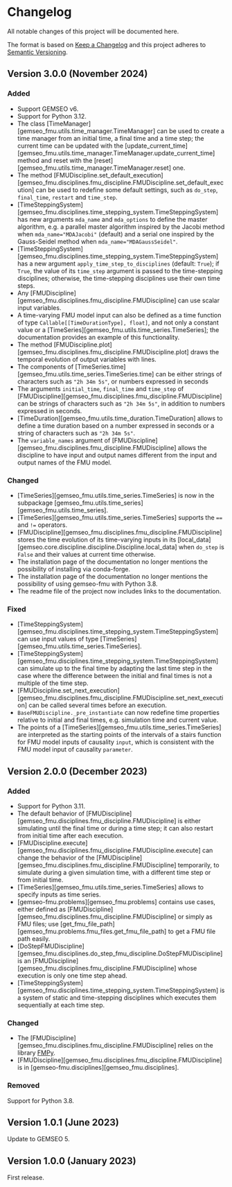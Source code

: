 <!--
Copyright 2021 IRT Saint Exupéry, https://www.irt-saintexupery.com

This work is licensed under the Creative Commons Attribution-ShareAlike 4.0
International License. To view a copy of this license, visit
http://creativecommons.org/licenses/by-sa/4.0/ or send a letter to Creative
Commons, PO Box 1866, Mountain View, CA 94042, USA.
-->

<!--
Changelog titles are:
- Added: for new features.
- Changed: for changes in existing functionality.
- Deprecated: for soon-to-be removed features.
- Removed: for now removed features.
- Fixed: for any bug fixes.
- Security: in case of vulnerabilities.
-->

# Changelog

All notable changes of this project will be documented here.

The format is based on
[Keep a Changelog](https://keepachangelog.com/en/1.0.0)
and this project adheres to
[Semantic Versioning](https://semver.org/spec/v2.0.0.html).

## Version 3.0.0 (November 2024)

### Added

- Support GEMSEO v6.
- Support for Python 3.12.
- The class [TimeManager][gemseo_fmu.utils.time_manager.TimeManager] can be used to create a time manager
  from an initial time, a final time and a time step;
  the current time can be updated
  with the [update_current_time][gemseo_fmu.utils.time_manager.TimeManager.update_current_time] method
  and reset with the [reset][gemseo_fmu.utils.time_manager.TimeManager.reset] one.
- The method
  [FMUDiscipline.set_default_execution][gemseo_fmu.disciplines.fmu_discipline.FMUDiscipline.set_default_execution]
  can be used to redefine some default settings, such as `do_step`, `final_time`, `restart` and `time_step`.
- [TimeSteppingSystem][gemseo_fmu.disciplines.time_stepping_system.TimeSteppingSystem]
  has new arguments `mda_name` and `mda_options` to define the master algorithm,
  e.g. a parallel master algorithm inspired by the Jacobi method when `mda_name="MDAJacobi"` (default)
  and a serial one inspired by the Gauss-Seidel method when `mda_name="MDAGaussSeidel"`.
- [TimeSteppingSystem][gemseo_fmu.disciplines.time_stepping_system.TimeSteppingSystem]
  has a new argument `apply_time_step_to_disciplines` (default: `True`);
  if `True`,
  the value of its `time_step` argument is passed to the time-stepping disciplines;
  otherwise,
  the time-stepping disciplines use their own time steps.
- Any [FMUDiscipline][gemseo_fmu.disciplines.fmu_discipline.FMUDiscipline] can use scalar input variables.
- A time-varying FMU model input can also be defined
  as a time function of type `Callable[[TimeDurationType], float]`,
  and not only a constant value or a
  [TimeSeries][gemseo_fmu.utils.time_series.TimeSeries];
  the documentation provides an example of this functionality.
- The method
  [FMUDiscipline.plot][gemseo_fmu.disciplines.fmu_discipline.FMUDiscipline.plot]
  draws the temporal evolution of output variables with lines.
- The components of
  [TimeSeries.time][gemseo_fmu.utils.time_series.TimeSeries.time]
  can be either strings of characters such as `"2h 34m 5s"`,
  or numbers expressed in seconds
- The arguments `initial_time`, `final_time` and `time_step` of
  [FMUDiscipline][gemseo_fmu.disciplines.fmu_discipline.FMUDiscipline]
  can be strings of characters such as `"2h 34m 5s"`,
  in addition to numbers expressed in seconds.
- [TimeDuration][gemseo_fmu.utils.time_duration.TimeDuration]
  allows to define a time duration
  based on a number expressed in seconds
  or a string of characters such as `"2h 34m 5s"`.
- The `variable_names` argument of [FMUDiscipline][gemseo_fmu.disciplines.fmu_discipline.FMUDiscipline]
  allows the discipline to have input and output names different from the input and output names of the FMU model.

### Changed

- [TimeSeries][gemseo_fmu.utils.time_series.TimeSeries] is now
  in the subpackage [gemseo_fmu.utils.time_series][gemseo_fmu.utils.time_series].
- [TimeSeries][gemseo_fmu.utils.time_series.TimeSeries] supports the `==` and `!=` operators.
- [FMUDiscipline][gemseo_fmu.disciplines.fmu_discipline.FMUDiscipline]
  stores the time evolution of its time-varying inputs
  in its [local_data][gemseo.core.discipline.discipline.Discipline.local_data]
  when `do_step` is `False`
  and their values at current time otherwise.
- The installation page of the documentation no longer mentions the possibility
  of installing via conda-forge.
- The installation page of the documentation no longer mentions the possibility
  of using gemseo-fmu with Python 3.8.
- The readme file of the project now includes links to the documentation.

### Fixed

- [TimeSteppingSystem][gemseo_fmu.disciplines.time_stepping_system.TimeSteppingSystem]
  can use input values of type [TimeSeries][gemseo_fmu.utils.time_series.TimeSeries].
- [TimeSteppingSystem][gemseo_fmu.disciplines.time_stepping_system.TimeSteppingSystem]
  can simulate up to the final time by adapting the last time step
  in the case where the difference between the initial and final times is not a multiple of the time step.
- [FMUDiscipline.set_next_execution][gemseo_fmu.disciplines.fmu_discipline.FMUDiscipline.set_next_execution]
  can be called several times before an execution.
- `BaseFMUDiscipline._pre_instantiate` can now redefine time properties
  relative to initial and final times, e.g. simulation time and current value.
- The points of a
  [TimeSeries][gemseo_fmu.utils.time_series.TimeSeries]
  are interpreted as the starting points of the intervals of a stairs function
  for FMU model inputs of causality `input`,
  which is consistent with the FMU model input of causality `parameter`.

## Version 2.0.0 (December 2023)

### Added

- Support for Python 3.11.
- The default behavior of
  [FMUDiscipline][gemseo_fmu.disciplines.fmu_discipline.FMUDiscipline]
  is either simulating until the final time or during a time step;
  it can also restart from initial time after each execution.
- [FMUDiscipline.execute][gemseo_fmu.disciplines.fmu_discipline.FMUDiscipline.execute]
  can change the behavior of the
  [FMUDiscipline][gemseo_fmu.disciplines.fmu_discipline.FMUDiscipline]
  temporarily, to simulate during a given simulation time, with a
  different time step or from initial time.
- [TimeSeries][gemseo_fmu.utils.time_series.TimeSeries]
  allows to specify inputs as time series.
- [gemseo-fmu.problems][gemseo_fmu.problems] contains use cases,
  either defined as [FMUDiscipline][gemseo_fmu.disciplines.fmu_discipline.FMUDiscipline]
  or simply as FMU files;
  use [get_fmu_file_path][gemseo_fmu.problems.fmu_files.get_fmu_file_path]
  to get a FMU file path easily.
- [DoStepFMUDiscipline][gemseo_fmu.disciplines.do_step_fmu_discipline.DoStepFMUDiscipline]
  is an [FMUDiscipline][gemseo_fmu.disciplines.fmu_discipline.FMUDiscipline]
  whose execution is only one time step ahead.
- [TimeSteppingSystem][gemseo_fmu.disciplines.time_stepping_system.TimeSteppingSystem]
  is a system of static and time-stepping disciplines
  which executes them sequentially at each time step.

### Changed

- The [FMUDiscipline][gemseo_fmu.disciplines.fmu_discipline.FMUDiscipline]
  relies on the library [FMPy](https://github.com/CATIA-Systems/FMPy).
- [FMUDiscipline][gemseo_fmu.disciplines.fmu_discipline.FMUDiscipline]
  is in [gemseo-fmu.disciplines][gemseo_fmu.disciplines].

### Removed

Support for Python 3.8.

## Version 1.0.1 (June 2023)

Update to GEMSEO 5.

## Version 1.0.0 (January 2023)

First release.
